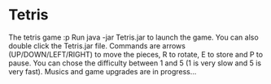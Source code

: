 # Tetris
The tetris game :p
Run java -jar Tetris.jar to launch the game.
You can also double click the Tetris.jar file.
Commands are arrows (UP/DOWN/LEFT/RIGHT) to move the pieces, R to rotate, E to store and P to pause.
You can chose the difficulty between 1 and 5 (1 is very slow and 5 is very fast).
Musics and game upgrades are in progress...